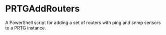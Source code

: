 # PRTGAddRouters
A PowerShell script for adding a set of routers with ping and snmp sensors to a PRTG instance.
